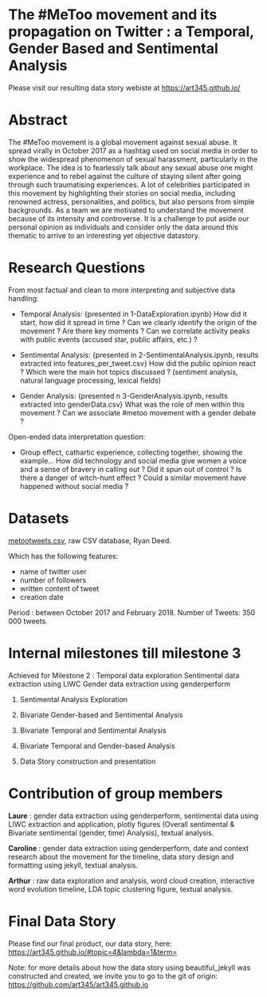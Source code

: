 # The #MeToo movement and its propagation on Twitter : a Temporal, Gender Based and Sentimental Analysis

Please visit our resulting data story webiste at https://art345.github.io/

# Abstract

The #MeToo movement is a global movement against sexual abuse. It spread virally in October 2017 as a hashtag used on social media in order to show the widespread phenomenon of sexual harassment, particularly in the workplace. The idea is to fearlessly talk about any sexual abuse one might experience and to rebel against the culture of staying silent after going through such traumatising experiences. A lot of celebrities participated in this movement by highlighting their stories on social media, including renowned actress, personalities, and politics, but also persons from simple backgrounds. As a team we are motivated to understand the movement because of its intensity and controverse. It is a challenge to put aside our personal opinion as individuals and consider only the data around this thematic to arrive to an interesting yet objective datastory. 

# Research Questions

From most factual and clean to more interpreting and subjective data handling: 

- Temporal Analysis: 
{presented in 1-DataExploration.ipynb}
How did it start, how did it spread in time ? Can we clearly identify the origin of the movement ? Are there key moments ? Can we correlate activity peaks with public events (accused star, public affairs, etc.) ? 

- Sentimental Analysis: 
{presented in 2-SentimentalAnalysis.ipynb, results extracted into features_per_tweet.csv}
How did the public opinion react ? Which were the main hot topics discussed ? (sentiment analysis, natural language processing, lexical fields)

- Gender Analysis:
{presented n 3-GenderAnalysis.ipynb, results extracted into genderData.csv}
What was the role of men within this movement ? Can we associate #metoo movement with a gender debate ?

Open-ended data interpretation question: 

- Group effect, cathartic experience, collecting together, showing the example... How did technology and social media give women a voice and a sense of bravery in calling out ? Did it spun out of control ? Is there a danger of witch-hunt effect ? Could a similar movement have happened without social media ?

# Datasets

[metootweets.csv](https://data.world/rdeeds/350k-metoo-tweets), raw CSV database, Ryan Deed.

Which has the following features:
- name of twitter user
- number of followers
- written content of tweet
- creation date

Period : between October 2017 and February 2018.
Number of Tweets: 350 000 tweets. 


# Internal milestones till milestone 3

Achieved for Milestone 2 : 
Temporal data exploration
Sentimental data extraction using LIWC
Gender data extraction using genderperform

1. Sentimental Analysis Exploration 

2. Bivariate Gender-based and Sentimental Analysis 

3. Bivariate Temporal and Sentimental Analysis

4. Bivariate Temporal and Gender-based Analysis

5. Data Story construction and presentation

# Contribution of group members

**Laure** : gender data extraction using genderperform, sentimental data using LIWC extraction and application, plotly figures (Overall sentimental & Bivariate sentimental (gender, time) Analysis), textual analysis.

**Caroline** : gender data extraction using genderperform, date and context research about the movement for the timeline, data story design and formatting using jekyll, textual analysis.

**Arthur** : raw data exploration and analysis, word cloud creation, interactive word evolution timeline, LDA topic clustering figure, textual analysis.


# Final Data Story
Please find our final product, our data story, here: https://art345.github.io/#topic=4&lambda=1&term=

Note: for more details about how the data story using beautiful_jekyll was constructed and created, we invite you to go to the git of origin: https://github.com/art345/art345.github.io
